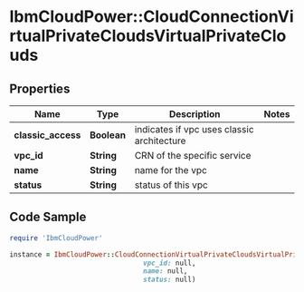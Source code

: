 # IbmCloudPower::CloudConnectionVirtualPrivateCloudsVirtualPrivateClouds

## Properties

Name | Type | Description | Notes
------------ | ------------- | ------------- | -------------
**classic_access** | **Boolean** | indicates if vpc uses classic architecture | 
**vpc_id** | **String** | CRN of the specific service | 
**name** | **String** | name for the vpc | 
**status** | **String** | status of this vpc | 

## Code Sample

```ruby
require 'IbmCloudPower'

instance = IbmCloudPower::CloudConnectionVirtualPrivateCloudsVirtualPrivateClouds.new(classic_access: null,
                                 vpc_id: null,
                                 name: null,
                                 status: null)
```


